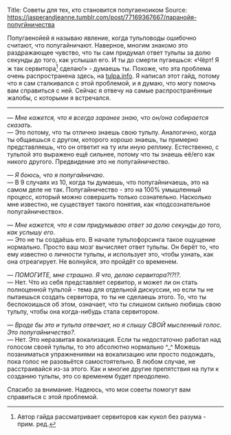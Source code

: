 Title: Советы для тех, кто становится попугаеноиком
Source: https://jasperandjeanne.tumblr.com/post/77169367667/паранойя-попугйничества

Попугаенойей я называю явление, когда тульповоды ошибочно считают, что попугайничают. Наверное, многим знакомо это раздражающее чувство, что ты сам придумал ответ тульпы за долю секунды до того, как услышал его. И ты до смерти пугаешься: «Чёрт! Я ж так сервитора[^1] сделаю!» - думаешь ты. Похоже, что эта проблема очень распространена здесь, на [tulpa.info](https://tulpa.info/). Я написал этот гайд, потому что я сам сталкивался с этой проблемой, и я думаю, что могу помочь вам справиться с ней. Сейчас я отвечу на самые распространённые жалобы, с которыми я встречался.

[^1]: Автор гайда рассматривает сервиторов как кукол без разума - прим. ред.

* * *
  
— _Мне кажется, что я всегда заранее знаю, что он/она собирается сказать._  
— Это потому, что ты отлично знаешь свою тульпу. Аналогично, когда ты общаешься с другом, которого хорошо знаешь, ты примерно представляешь, что он ответит на ту или иную реплику. Естественно, с тульпой это выражено ещё сильнее, потому что ты знаешь её/его как никого другого. Предвидение это не попугайничество.

— _Я боюсь, что я попугайничаю_.  
— В 9 случаях из 10, когда ты думаешь, что попугайничаешь, это на самом деле не так. Попугайничество - это на 100% умышленный процесс, который можно совершить только сознательно. Насколько мне известно, не существует такого понятия, как «подсознательное попугайничество».

— _Мне кажется, что я сам придумываю ответ за долю секунды до того, как услышу его_.  
— Это не ты создаёшь его. В начале тульпофорсинга такое ощущение нормально. Просто ваш мозг вычисляет ответ тульпы. Он берёт то, что ему известно о личности тульпы, и использует это, чтобы узнать, как она отреагирует. Не волнуйся, это пройдёт со временем.

— _ПОМОГИТЕ, мне страшно. Я что, делаю сервитора?!?!?._  
— Нет. Что из себя представляет сервитор, и может ли он стать полноценной тульпой - тема для отдельной дискуссии, но если ты не пытаешься создать сервитора, то ты не сделаешь этого. То, что ты беспокоишься об этом, означает, что ты слишком сильно любишь свою тульпу, чтобы она когда-нибудь стала сервитором.

— _Вроде бы это и тульпа отвечает, но я слышу СВОЙ мысленный голос. Это попугайничество?._  
— Нет. Это неразвитая вокализация. Если ты недостаточно работал над голосом своей тульпы, то это абсолютно нормально ^_^ Можешь позаниматься упражнениями на вокализацию или просто подождать, пока голос не разовьётся самостоятельно. В любом случае, не расстраивайся из-за этого. Как и многие другие препятствия на пути к созданию тульпы, это со временем будет преодолено.

Спасибо за внимание. Надеюсь, что мои советы помогут вам справиться с этой проблемой.